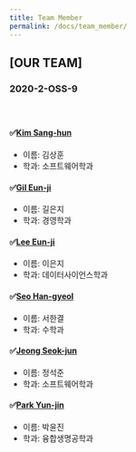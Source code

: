 ```yaml
---
title: Team Member
permalink: /docs/team_member/
---
```

## [OUR TEAM]
### 2020-2-OSS-9<br><br><br>
#### &#9989;[Kim Sang-hun](https://github.com/baldwinIV)<br>
- 이름: 김상훈 <br>
- 학과: 소프트웨어학과 <br>

#### &#9989;[Gil Eun-ji](https://github.com/EunJiGil)<br>
- 이름: 길은지 <br>
- 학과: 경영학과 <br>

#### &#9989;[Lee Eun-ji](https://github.com/eunji0123)<br>
- 이름: 이은지 <br>
- 학과: 데이터사이언스학과 <br>

#### &#9989;[Seo Han-gyeol](https://github.com/Seo-han-gyeol)<br>
- 이름: 서한결 <br>
- 학과: 수학과 <br>

#### &#9989;[Jeong Seok-jun](https://github.com/June1010)<br>
- 이름: 정석준 <br>
- 학과: 소프트웨어학과 <br>

#### &#9989;[Park Yun-jin](https://github.com/younjin0520)<br>
- 이름: 박윤진 <br>
- 학과: 융합생명공학과 <br>
